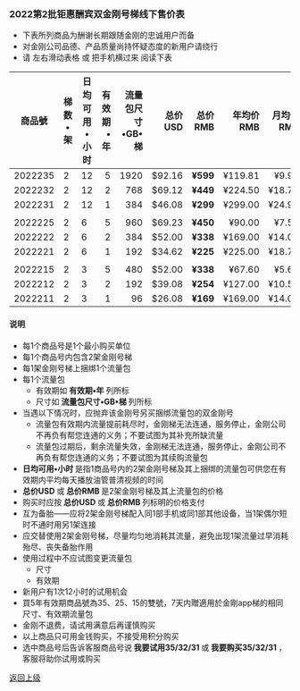 
### 2022第2批钜惠酬宾双金刚号梯线下售价表

- 下表所列商品为酬谢长期跟随金刚的忠诚用户而备
- 对金刚公司品德、产品质量尚持怀疑态度的新用户请绕行
- 请 左右滑动表格 或 把手机横过来 阅读下表

|商品號|梯数•架|日均可用•小时|有效期•年|流量包尺寸•GB•梯|总价USD|总价RMB|年均价RMB|月均价RMB|汇率|线下 限售|
|-----|-----|-------|---:|---:|-------:|------:|------:|----:|---|------|
| 2022235|2|12|5|1920|$92.16| <strong> ¥599|¥119.81|¥9.98 | 6.50 |10,000|
| 2022232|2|12|2|768|$69.12| <strong> ¥449|¥224.50 |¥18.71| 6.50 |10,000 |
| 2022231|2|12|1|384|$46.08| <strong> ¥299|¥299.00 |¥24.92| 6.50 |10,000 |
||||||||||||
| 2022225|2|6|5|960|$69.23| <strong> ¥450|¥90.00|¥7.50| 6.50 |10,000|
| 2022222|2|6|2|384|$52.00| <strong> ¥338|¥169.00 |¥14.08| 6.50 |10,000 |
| 2022221|2|6|1|192|$34.62| <strong> ¥225|¥225.00 |¥18.75| 6.50 |10,000 |
||||||||||||
| 2022215|2|3|5|480|$52.00| <strong> ¥338|¥67.60| ¥5.63 | 6.50 |10,000|
| 2022212|2|3|2|192|$39.08| <strong> ¥254|¥127.00 |¥10.58| 6.50 |10,000 |
| 2022211|2|3|1|96|$26.08| <strong> ¥169|¥169.00 |¥14.08| 6.50 |10,000 |

#### 说明
- 每1个商品号是1个最小购买单位
- 每1个商品号内包含2架金刚号梯
- 每1架金刚号梯上捆绑1个流量包
- 每1个流量包
  - 有效期如<strong> 有效期•年 </strong>列所标
  - 尺寸如<strong> 流量包尺寸•GB•梯 </strong>列所标
- 当遇以下情况时，应抛弃该金刚号另买捆绑流量包的双金刚号
  - 流量包有效期内流量提前耗尽时，金刚梯无法连通，服务停止，金刚公司不再负有帮您连通的义务；不要试图为其补充所缺流量
  - 流量包过期后，剩余流量失效，金刚梯无法连通，服务停止，金刚公司不再负有帮您连通的义务；不要试图为其续购流量包
- <strong>日均可用•小时 </strong>是指1商品号内的2架金刚号梯及其上捆绑的流量包可供您在有效期内平均每天播放油管普清视频的时间
- <strong>总价USD </strong>或<strong> 总价RMB </strong>是2架金刚号梯及其上流量包的价格
- 购买时应按<strong> 总价USD </strong>或<strong> 总价RMB </strong>列标明的价格支付
- 互为备胎——应将2架金刚号梯配入同1部手机或同1部其他设备，当1架偶尔短时不通时用另1架连接
- 应交替使用2架金刚号梯，尽量均匀地消耗其流量，避免出现1架流量过早消耗殆尽、丧失备胎作用
- 使用过程中不应试图变更流量包
  - 尺寸
  - 有效期
- 新用户有1次12小时的试用机会
- 買5年有效期商品號為35、25、15的雙號，7天内贈適用於金剛app梯的相同尺寸、有效期流量包
- 金刚不退费，请试用满意后再谨慎购买
- 以上商品只可用金钱购买，不接受用积分购买
- 选中商品号后告诉客服商品号说<strong> 我要试用35/32/31 </strong>或<strong> 我要购买35/32/31 </strong>，客服将助你试用或购买


[返回上级](https://github.com/a2zitpro/web/blob/master/LadderFree/kkDictionary/Price/KKDTPrice.md)
